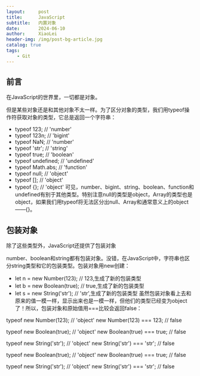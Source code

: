 ```yaml
---
layout:     post
title:      JavaScript
subtitle:   内置对象
date:       2024-06-10
author:     XiaoLei
header-img: /img/post-bg-article.jpg
catalog: true
tags:
    - Git
---
```

## 前言
在JavaScript的世界里，一切都是对象。

但是某些对象还是和其他对象不太一样。为了区分对象的类型，我们用typeof操作符获取对象的类型，它总是返回一个字符串：

- typeof 123; // 'number'
- typeof 123n; // 'bigint'
- typeof NaN; // 'number'
- typeof 'str'; // 'string'
- typeof true; // 'boolean'
- typeof undefined; // 'undefined'
- typeof Math.abs; // 'function'
- typeof null; // 'object'
- typeof []; // 'object'
- typeof {}; // 'object'
可见，number、bigint、string、boolean、function和undefined有别于其他类型。特别注意null的类型是object，Array的类型也是object，如果我们用typeof将无法区分出null、Array和通常意义上的object——{}。

## 包装对象
除了这些类型外，JavaScript还提供了包装对象

number、boolean和string都有包装对象。没错，在JavaScript中，字符串也区分string类型和它的包装类型。包装对象用new创建：

- let n = new Number(123); // 123,生成了新的包装类型
- let b = new Boolean(true); // true,生成了新的包装类型
- let s = new String('str'); // 'str',生成了新的包装类型
虽然包装对象看上去和原来的值一模一样，显示出来也是一模一样，但他们的类型已经变为object了！所以，包装对象和原始值用===比较会返回false：

typeof new Number(123); // 'object'
new Number(123) === 123; // false

typeof new Boolean(true); // 'object'
new Boolean(true) === true; // false

typeof new String('str'); // 'object'
new String('str') === 'str'; // false


typeof new Boolean(true); // 'object'
new Boolean(true) === true; // false

typeof new String('str'); // 'object'
new String('str') === 'str'; // false
